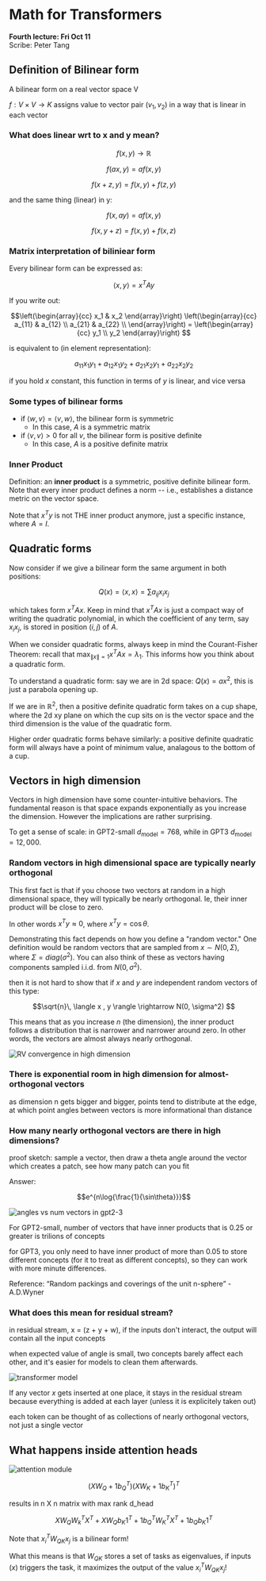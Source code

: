 # Math for Transformers
**Fourth lecture: Fri Oct 11**  
Scribe: Peter Tang

## Definition of Bilinear form
A bilinear form on a real vector space V

$f: V \times V \rightarrow K$  assigns value to vector pair $(v_1, v_2)$ in a way that is linear in each vector

### What does linear wrt to x and y mean?

$$f(x,y) \rightarrow \mathbb{R}$$

$$f(ax, y) = af(x,y)$$

$$f(x + z, y) = f(x,y) + f(z,y)$$

and the same thing (linear) in y:

$$f(x, ay) = af(x,y)$$

$$f(x, y+z) = f(x,y) + f(x,z)$$

### Matrix interpretation of biliniear form

Every bilinear form can be expressed as:

$$\langle x, y\rangle = x^T A y$$

If you write out:

$$\left(\begin{array}{cc} 
x_1 & x_2
\end{array}\right)
\left(\begin{array}{cc} 
a_{11} & a_{12} \\
a_{21} & a_{22} \\
\end{array}\right) =
\left(\begin{array}{cc} 
y_1 \\ 
y_2 
\end{array}\right)
$$ 

is equivalent to (in element representation):

$$a_{11} x_1 y_1 + a_{12} x_1 y_2 + a_{21} x_2 y_1 + a_{22} x_2 y_2$$

if you hold $x$ constant, this function in terms of $y$ is linear, and vice versa

### Some types of bilinear forms

- if $\langle w, v\rangle = \langle v, w\rangle$, the bilinear form is symmetric
  * In this case, $A$ is a symmetric matrix
- if $\langle v, v\rangle  > 0$ for all $v$, the bilinear form is positive definite
  * In this case, $A$ is a positive definite matrix

### Inner Product

Definition: an __inner product__ is a symmetric, positive definite bilinear form.  Note that every inner product defines a norm -- i.e., establishes a distance metric on the vector space.  

Note that $x^T y$ is not THE inner product anymore, just a specific instance, where $A = I$.

## Quadratic forms

Now consider if we give a bilinear form the same argument in both positions: 

$$ Q(x) =  \langle x, x \rangle  = \sum a_{ij} x_i x_j  $$

which takes form $x^T A x$.   Keep in mind that $x^T A x$ is just a compact way of writing the quadratic polynomial, in which the coefficient of any term, say $x_i x_j$, is stored in position $(i, j)$ of $A$.

When we consider quadratic forms, always keep in mind the Courant-Fisher Theorem: recall that $\max_{\|x\|=1} x^T A x = \lambda_1$.   This informs how you think about a quadratic form.

To understand a quadratic form: say we are in 2d space: $Q(x) = ax^2$, this is just a parabola opening up. 

If we are in $\mathbb{R}^2$, then a positive definite quadratic form takes on a cup shape, where the 2d xy plane on which the cup sits on is the vector space and the third dimension is the value of the quadratic form.

Higher order quadratic forms behave similarly: a positive definite quadratic form will always have a point of minimum value, analagous to the bottom of a cup.

## Vectors in high dimension

Vectors in high dimension have some counter-intuitive behaviors.  The fundamental reason is that space expands exponentially as you increase the dimension.   However the implications are rather surprising.

To get a sense of scale: in GPT2-small $d_{\text{model}} = 768$, while in GPT3 $d_{\text{model}} = 12,000$.

### Random vectors in high dimensional space are typically nearly orthogonal

This first fact is that if you choose two vectors at random in a high dimensional space, they will typically be nearly orthogonal.  Ie, their inner product will be close to zero.

In other words $x^T y \approx 0$, where $x^T y = \cos \theta$.

Demonstrating this fact depends on how you define a "random vector."   One definition would be random vectors that are sampled from $x \sim N(0, \Sigma)$, where $\Sigma = diag(\sigma^2)$.  You can also think of these as vectors having components sampled i.i.d. from $N(0, \sigma^2$).

then it is not hard to show that if $x$ and $y$ are independent random vectors of this type:

$$\sqrt{n}\, \langle x , y \rangle \rightarrow N(0, \sigma^2) $$

This means that as you increase $n$ (the dimension), the inner product follows a distribution that is narrower and narrower around zero.  In other words, the vectors are almost always nearly orthogonal.

![RV convergence in high dimension](figures/rv-convergence-high-dimension.png)

### There is exponential room in high dimension for almost-orthogonal vectors

as dimension n gets bigger and bigger, points tend to distribute at the edge, at which point angles between vectors is more informational than distance

### How many nearly orthogonal vectors are there in high dimensions?
proof sketch: sample a vector, then draw a theta angle around the vector which creates a patch, see how many patch can you fit

Answer: 

$$e^{n\log{\frac{1}{\sin\theta}}}$$

![angles vs num vectors in gpt2-3](figures/Cn.png)

For GPT2-small, number of vectors that have inner products that is 0.25 or greater is trilions of concepts

for GPT3, you only need to have inner product of more than 0.05 to store different concepts (for it to treat as different concepts), so they can work with more minute differences.

Reference: “Random packings and coverings of the unit n-sphere” - A.D.Wyner

### What does this mean for residual stream?

in residual stream, x = (z + y + w), if the inputs don't interact, the output will contain all the input concepts

when expected value of angle is small, two concepts barely affect each other, and it's easier for models to clean them afterwards.


![transformer model](figures/transformer_model.jpg)


If any vector $x$ gets inserted at one place, it stays in the residual stream because everything is added at each layer (unless it is explicitely taken out)

each token can be thought of as collections of nearly orthogonal vectors, not just a single vector

## What happens inside attention heads

![attention module](figures/attention_module.jpg)


$$(XW_Q + 1 b_Q^T) (X W_K + 1 b_K^T)^T $$ 

results in n X n matrix with max rank d_head

$$X W_Q W_k^T X^T + X W_Q b_K 1^T + 1b_Q^T W_K^T X^T + 1 b_Q b_K 1^T$$

 Note that $x_i^T W_{QK} x_j$ is a bilinear form!

What this means is that $W_{QK}$ stores a set of tasks as eigenvalues, if inputs ($x$) triggers the task, it maximizes the output
of the value $x_i^T W_{QK} x_j$!

    
    

